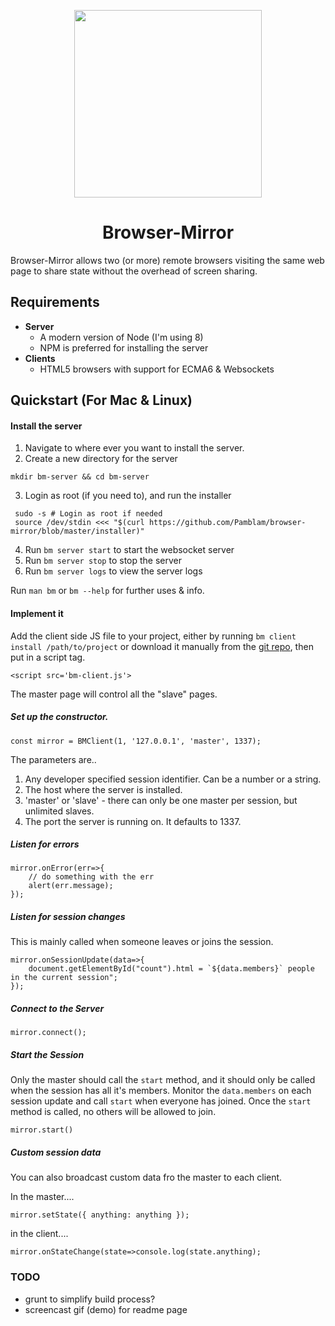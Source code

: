 



<p align="center">
<img src="https://i.imgur.com/R2966La.png" height="300">
<h1 align="center">Browser-Mirror</h1>
</p>

Browser-Mirror allows two (or more) remote browsers visiting the same web page to share state without the overhead of screen sharing.

## Requirements

 - **Server**
    - A modern version of Node (I'm using 8)
    - NPM is preferred for installing the server
  - **Clients**
    - HTML5 browsers with support for ECMA6 & Websockets 

## Quickstart (For Mac & Linux)

#### Install the server

 1) Navigate to where ever you want to install the server.
 2) Create a new directory for the server 
```
mkdir bm-server && cd bm-server
```
 3) Login as root (if you need to), and run the installer 
```
 sudo -s # Login as root if needed
 source /dev/stdin <<< "$(curl https://github.com/Pamblam/browser-mirror/blob/master/installer)"
```
 4) Run `bm server start` to start the websocket server
 5) Run `bm server stop` to stop the server
 6) Run `bm server logs` to view the server logs
 
 Run `man bm` or `bm --help` for further uses & info.
 
 #### Implement it
  
 Add the client side JS file to your project, either by running `bm client install /path/to/project` or download it manually from the [git repo](https://raw.githubusercontent.com/Pamblam/browser-mirror/master/bm-client.js), then put in a script tag.

    <script src='bm-client.js'>

The master page will control all the "slave" pages.

##### Set up the constructor.

    const mirror = BMClient(1, '127.0.0.1', 'master', 1337); 

The parameters are..

 1. Any developer specified session identifier. Can be a number or a string.
 2. The host where the server is installed.
 3. 'master' or 'slave' - there can only be one master per session, but unlimited slaves.
 4. The port the server is running on. It defaults to 1337.

##### Listen for errors

    mirror.onError(err=>{ 
        // do something with the err
        alert(err.message);
    }); 
    
##### Listen for session changes

This is mainly called when someone leaves or joins the session.

    mirror.onSessionUpdate(data=>{
        document.getElementById("count").html = `${data.members}` people in the current session";
    });

##### Connect to the Server

    mirror.connect();

##### Start the Session

Only the master should call the `start` method, and it should only be called when the session has all it's members. Monitor the `data.members` on each session update and call `start` when everyone has joined. Once the `start` method is called, no others will be allowed to join.

    mirror.start()

##### Custom session data

You can also broadcast custom data fro the master to each client.

In the master....

    mirror.setState({ anything: anything });

in the client....

    mirror.onStateChange(state=>console.log(state.anything);

### TODO

 - grunt to simplify build process?
 - screencast gif (demo) for readme page
